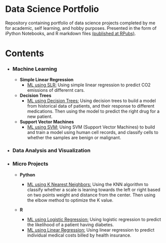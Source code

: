 # Data Science Portfolio

Repository containing portfolio of data science projects completed by me for academic, self learning, and hobby purposes. Presented in the form of iPython Notebooks, and R markdown files [(published at RPubs)](https://rpubs.com/mlane123).

# Contents

- ### Machine Learning
  * __Simple Linear Regression__
    * [ML using SLR:](https://github.com/myles-lane/Data-Science-Portfolio/blob/master/Machine%20Learning/Simple-Linear-Regression.ipynb) Using simple linear regression to predict CO2 emissions of differernt cars.
  * __Decision Trees__
    * [ML using Decision Trees:](https://github.com/myles-lane/Data-Science-Portfolio/blob/master/Machine%20Learning/Decision-Trees.ipynb) Using decision trees to build a model from historical data of patients, and their response to different medications. Then using the model to predict the right drug for a new patient.
  * __Support Vector Machines__
    * [ML using SVM:](https://github.com/myles-lane/Data-Science-Portfolio/blob/master/Machine%20Learning/SVM.ipynb) Using SVM (Support Vector Machines) to build and train a model using human cell records, and classify cells to whether the samples are benign or malignant.

- ### Data Analysis and Visualization

- ### Micro Projects
  * __Python__
    * [ML using K Nearest Neighbors:](https://github.com/myles-lane/Data-Science-Portfolio/blob/master/Micro%20Projects/K-Nearest%20ML.ipynb) Using the KNN algorithm to classify whether a scale is leaning towards the left or right based on two points weight and distance from the center. Then using the elbow method to optimize the K value.
   
  * __R__
    * [ML using Logistic Regression:](https://rpubs.com/mlane123/micro_logistic) Using logistic regression to predict the likelihood of a patient having diabetes.
    * [ML using Linear Regression:](https://rpubs.com/mlane123/micro_linear) Using linear regression to predict individual medical costs billed by health insurance.
